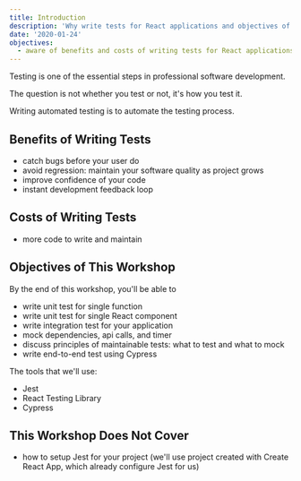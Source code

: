 ```yaml
---
title: Introduction
description: 'Why write tests for React applications and objectives of the workshop.'
date: '2020-01-24'
objectives:
  - aware of benefits and costs of writing tests for React applications
---
```


Testing is one of the essential steps in professional software development.

The question is not whether you test or not, it's how you test it.

Writing automated testing is to automate the testing process.

## Benefits of Writing Tests

- catch bugs before your user do
- avoid regression: maintain your software quality as project grows
- improve confidence of your code
- instant development feedback loop

## Costs of Writing Tests

- more code to write and maintain

## Objectives of This Workshop

By the end of this workshop, you'll be able to

- write unit test for single function
- write unit test for single React component
- write integration test for your application
- mock dependencies, api calls, and timer
- discuss principles of maintainable tests: what to test and what to mock
- write end-to-end test using Cypress

The tools that we'll use:

- Jest
- React Testing Library
- Cypress

## This Workshop Does Not Cover

- how to setup Jest for your project (we'll use project created with Create React App, which already configure Jest for us)
